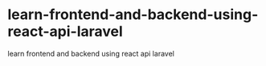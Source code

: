 # learn-frontend-and-backend-using-react-api-laravel
learn frontend and backend using react api laravel

